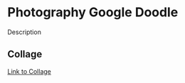 # Photography Google Doodle
Description

## Collage
 [Link to Collage](https://www.figma.com/file/dafhi0nPCJ8YQMkGnsJ2bG/Untitled?node-id=0%3A1)
